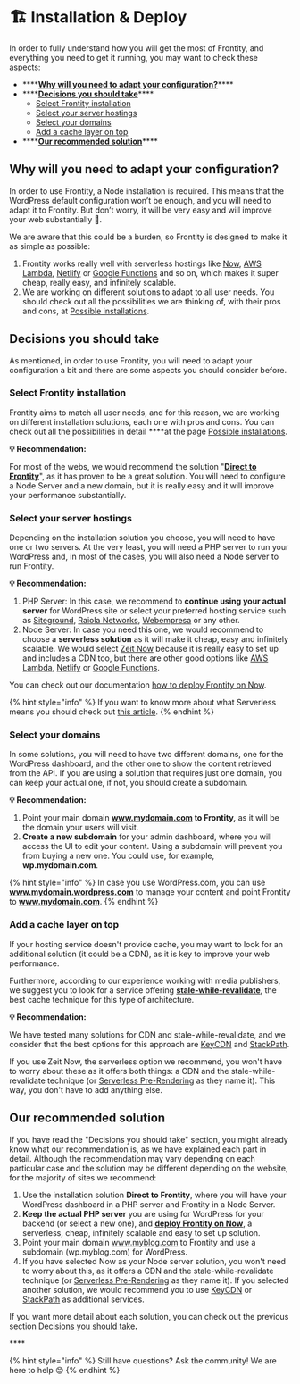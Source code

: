 # 🏗 Installation & Deploy

In order to fully understand how you will get the most of Frontity, and everything you need to get it running, you may want to check these aspects:

* \*\*\*\*[**Why will you need to adapt your configuration?**](./#why-will-you-need-to-adapt-your-configuration)\*\*\*\*
* \*\*\*\*[**Decisions you should take**](./#decisions-you-should-take)\*\*\*\*
  * [Select Frontity installation](./#select-frontity-installation)
  * [Select your server hostings](./#select-your-server-hostings)
  * [Select your domains](./#select-your-domains)
  * [Add a cache layer on top](./#add-a-cache-layer-on-top)
* \*\*\*\*[**Our recommended solution**](./#our-recommended-solution)\*\*\*\*

## Why will you need to adapt your configuration?

In order to use Frontity, a Node installation is required. This means that the WordPress default configuration won’t be enough, and you will need to adapt it to Frontity. But don’t worry, it will be very easy and will improve your web substantially 🚀.

We are aware that this could be a burden, so Frontity is designed to make it as simple as possible:

1.  Frontity works really well with serverless hostings like [Now](https://zeit.co/now), [AWS Lambda](https://aws.amazon.com/lambda), [Netlify](https://www.netlify.com/) or [Google Functions](https://cloud.google.com/functions/) and so on, which makes it super cheap, really easy, and infinitely scalable.
2. We are working on different solutions to adapt to all user needs. You should check out all the possibilities we are thinking of, with their pros and cons, at [Possible installations](possible-architectures.md).

## Decisions you should take

As mentioned, in order to use Frontity, you will need to adapt your configuration a bit and there are some aspects you should consider before.

### Select Frontity installation

Frontity aims to match all user needs, and for this reason, we are working on different installation solutions, each one with pros and cons. You can check out all the possibilities in detail ****at the page [Possible installations](possible-architectures.md).

**💡 Recommendation:**

For most of the webs, we would recommend the solution "[**Direct to Frontity**](possible-architectures.md#direct-to-frontity)", as it has proven to be a great solution. You will need to configure a Node Server and a new domain, but it is really easy and it will improve your performance substantially.

### **Select your server hostings**

Depending on the installation solution you choose, you will need to have one or two servers. At the very least, you will need a PHP server to run your WordPress and, in most of the cases, you will also need a Node server to run Frontity.

**💡 Recommendation:**

1. PHP Server: In this case, we recommend to **continue using your actual server** for WordPress site or select your preferred hosting service such as [Siteground](https://www.siteground.com), [Raiola Networks](https://raiolanetworks.es/), [Webempresa](https://www.webempresa.com/) or any other.
2. Node Server: In case you need this one, we would recommend to choose a **serverless solution** as it will make it cheap, easy and infinitely scalable. We would select [Zeit Now](https://zeit.co/now) because it is really easy to set up and includes a CDN too, but there are other good options like [AWS Lambda](https://aws.amazon.com/lambda), [Netlify](https://www.netlify.com/) or [Google Functions](https://cloud.google.com/functions/).

You can check out our documentation [how to deploy Frontity on Now](deploy-on-now.md).

{% hint style="info" %}
If you want to know more about what Serverless means you should check out [this article](https://hackernoon.com/what-is-serverless-architecture-what-are-its-pros-and-cons-cc4b804022e9).
{% endhint %}

### Select your domains

In some solutions, you will need to have two different domains, one for the WordPress dashboard, and the other one to show the content retrieved from the API. If you are using a solution that requires just one domain, you can keep your actual one, if not, you should create a subdomain.

**💡 Recommendation:**

1. Point your main domain **www.mydomain.com to Frontity,** as it will be the domain your users will visit.
2. **Create a new subdomain** for your admin dashboard, where you will access the UI to edit your content. Using a subdomain will prevent you from buying a new one. You could use, for example, **wp.mydomain.com**.

{% hint style="info" %}
In case you use WordPress.com, you can use **www.mydomain.wordpress.com** to manage your content and point Frontity to **www.mydomain.com**.
{% endhint %}

### Add a cache layer on top

If your hosting service doesn't provide cache, you may want to look for an additional solution \(it could be a CDN\), as it is key to improve your web performance.

Furthermore, according to our experience working with media publishers, we suggest you to look for a service offering [**stale-while-revalidate**](https://www.keycdn.com/blog/keycdn-supports-stale-while-revalidate), the best cache technique for this type of architecture.

**💡 Recommendation:** 

We have tested many solutions for CDN and stale-while-revalidate, and we consider that the best options for this approach are [KeyCDN](https://www.keycdn.com) and [StackPath](https://www.stackpath.com/).

If you use Zeit Now, the serverless option we recommend, you won't have to worry about these as it offers both things: a CDN and the stale-while-revalidate technique \(or [Serverless Pre-Rendering](https://zeit.co/blog/serverless-pre-rendering) as they name it\). This way, you don't have to add anything else.

## Our recommended solution

If you have read the "Decisions you should take" section, you might already know what our recommendation is, as we have explained each part in detail. Although the recommendation may vary depending on each particular case and the solution may be different depending on the website, for the majority of sites we recommend:

1. Use the installation solution **Direct to Frontity**, where you will have your WordPress dashboard in a PHP server and Frontity in a Node Server.
2. **Keep the actual PHP server** you are using for WordPress for your backend \(or select a new one\), and [**deploy Frontity on Now**](deploy-on-now.md), a serverless, cheap, infinitely scalable and easy to set up solution.
3. Point your main domain www.myblog.com to Frontity and use a subdomain \(wp.myblog.com\) for WordPress.
4. If you have selected Now as your Node server solution, you won't need to worry about this, as it offers a CDN and the stale-while-revalidate technique \(or [Serverless Pre-Rendering](https://zeit.co/blog/serverless-pre-rendering) as they name it\). If you selected another solution, we would recommend you to use [KeyCDN](https://www.keycdn.com) or [StackPath](https://www.stackpath.com/) as additional services.

If you want more detail about each solution, you can check out the previous section [Decisions you should take](./#decisions-you-should-take)**.**

\*\*\*\*

{% hint style="info" %}
Still have questions? Ask the community! We are here to help 😊
{% endhint %}

